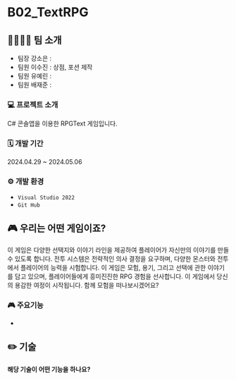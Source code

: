 # B02_TextRPG



## 👩‍👩‍👧‍👧 팀 소개
- 팀장 강소은 :
- 팀원 이수진 : 상점, 포션 제작
- 팀원 유예린 :
- 팀원 배재준 :



### 💻 프로젝트 소개
C# 콘솔앱을 이용한 RPGText 게임입니다.
<br>




### 🗓️ 개발 기간
2024.04.29 ~ 2024.05.06 



### ⚙️ 개발 환경
- `Visual Studio 2022`
- `Git Hub`



## 🎮 우리는 어떤 게임이죠?
이 게임은 다양한 선택지와 이야기 라인을 제공하여 플레이어가 자신만의 이야기를 만들 수 있도록 합니다. 전투 시스템은 전략적인 의사 결정을 요구하며, 다양한 몬스터와 전투에서 플레이어의 능력을 시험합니다. 
이 게임은 모험, 용기, 그리고 선택에 관한 이야기를 담고 있으며, 플레이어들에게 흥미진진한 RPG 경험을 선사합니다. 이 게임에서 당신의 용감한 여정이 시작됩니다. 함께 모험을 떠나보시겠어요?


### 🎮 주요기능 
- 





## ✏️ 기술

#### 해당 기술이 어떤 기능을 하나요?
